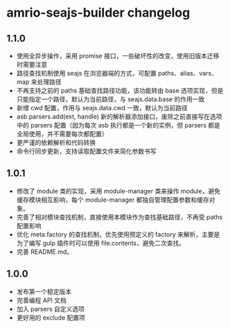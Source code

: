 # amrio-seajs-builder changelog

## 1.1.0

- 使用全异步操作，采用 promise 接口，一些破坏性的改变，使用旧版本迁移时需要注意
- 路径查找机制使用 seajs 在浏览器端的方式，可配置 paths、alias、vars、map 来处理路径
- 不再支持之前的 paths 基础查找路径功能，该功能转由 base 选项实现，但是只能指定一个路径，默认为当前路径，与 seajs.data.base 的作用一致
- 新增 cwd 配置，作用与 seajs.data.cwd 一致，默认为当前路径
- asb.parsers.add(ext, handle) 新的解析器添加接口，废除之前直接写在选项中的 parsers 配置（因为每次 asb 执行都是一个新的实例，但 parsers 都是全局使用，并不需要每次都配置）
- 更严谨的依赖解析和代码转换
- 命令行同步更新，支持读取配置文件来简化参数书写

## 1.0.1

- 修改了 module 类的实现，采用 module-manager 类来操作 module，避免缓存模块相互影响，每个 module-manager 都独自管理配置参数和缓存对象。
- 完善了相对模块查找机制，直接使用本模块作为查找基础路径，不再受 paths 配置影响
- 优化 meta.factory 的查找机制，优先使用预定义的 factory 来解析，主要是为了编写 gulp 插件时可以使用 file.contents，避免二次查找。
- 完善 README.md。

## 1.0.0

- 发布第一个稳定版本
- 完善编程 API 文档
- 加入 parsers 自定义选项
- 更好用的 exclude 配置项